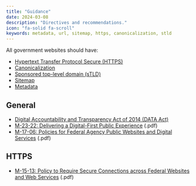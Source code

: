 ```yaml
---
title: "Guidance"
date: 2024-03-08
description: "Directives and recommendations."
icon: "fa-solid fa-scroll"
keywords: metadata, url, sitemap, https, canonicalization, stld
---
```


All government websites should have:

* [Hypertext Transfer Protocol Secure (HTTPS)](/https)
* [Canonicalization](/canonicalization)
* [Sponsored top-level domain (sTLD)](/stld)
* [Sitemap](/sitemap)
* [Metadata](/metadata)

## General

* [Digital Accountability and Transparency Act of 2014 (DATA Act)](https://en.wikipedia.org/wiki/Digital_Accountability_and_Transparency_Act_of_2014)
* [M-23-22: Delivering a Digital-First Public Experience](https://bidenwhitehouse.archives.gov/omb/management/ofcio/delivering-a-digital-first-public-experience/) (.pdf)
* [M-17-06: Policies for Federal Agency Public Websites and Digital Services](https://obamawhitehouse.archives.gov/sites/default/files/omb/memoranda/2017/m-17-06.pdf) (.pdf)

## HTTPS

* [M-15-13: Policy to Require Secure Connections across Federal Websites and Web Services](https://obamawhitehouse.archives.gov/sites/default/files/omb/memoranda/2015/m-15-13.pdf) (.pdf)
